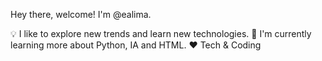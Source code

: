 Hey there, welcome!
I'm @ealima.

💡 I like to explore new trends and learn new technologies.
🌱 I'm currently learning more about Python, IA and HTML.
❤ Tech & Coding


<!---
ealima/ealima is a ✨ special ✨ repository because its `README.md` (this file) appears on your GitHub profile.
You can click the Preview link to take a look at your changes.
--->
